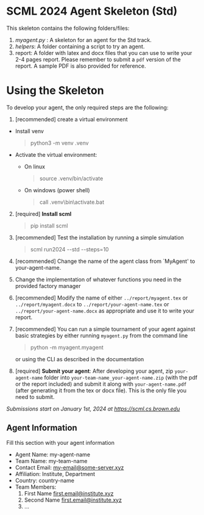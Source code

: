# SCML 2024 Agent Skeleton (Std)

This skeleton contains the following folders/files:

1. _myagent.py_ : A skeleton for an agent for the Std track.
1. _helpers_: A folder containing a script to try an agent.
1. report: A folder with latex and docx files that you can use to write
   your 2-4 pages report. Please remember to submit a `pdf` version of the
   report. A sample PDF is also provided for reference.

# Using the Skeleton

To develop your agent, the only required steps are the following:

1. \[recommended\] create a virtual environment

- Install venv

  > python3 -m venv .venv

- Activate the virtual environment:

  - On linux

    > source .venv/bin/activate

  - On windows (power shell)

    > call .venv\\bin\\activate.bat

2. \[required\] **Install scml**

   > pip install scml

1. \[recommended\] Test the installation by running a simple simulation

   > scml run2024 --std --steps=10

1. \[recommended\] Change the name of the agent class from \`MyAgent' to
   your-agent-name.

1. Change the implementation of whatever functions you need in the provided
   factory manager

1. \[recommended\] Modify the name of either `../report/myagent.tex` or
   `../report/myagent.docx` to `../report/your-agent-name.tex` or
   `../report/your-agent-name.docx` as appropriate and use it to write your
   report.

1. \[recommended\] You can run a simple tournament of your agent against basic
   strategies by either running `myagent.py` from the command line

   > python -m myagent.myagent

   or using the CLI as described in the documentation

1. \[required\] **Submit your agent**: After developing your agent,
   zip `your-agent-name` folder into `your-team-name_your-agent-name.zip`
   (with the pdf or the report included) and submit it along with
   `your-agent-name.pdf` (after generating it from the tex or docx file).
   This is the only file you need to submit.

_Submissions start on January 1st, 2024 at <https://scml.cs.brown.edu>_

## Agent Information

Fill this section with your agent information

- Agent Name: my-agent-name
- Team Name: my-team-name
- Contact Email: <my-email@some-server.xyz>
- Affiliation: Institute, Department
- Country: country-name
- Team Members:
  1. First Name <first.email@institute.xyz>
  1. Second Name <first.email@institute.xyz>
  1. ...
